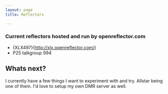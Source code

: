 ```yaml
---
layout: page 
title: Reflectors

---
```


### Current reflectors hosted and run by openreflector.com

- {XLX497}(http://xlx.openreflector.com/)
- P25 talkgroup 994 

## Whats next?
I currently have a few things I want to experiment with and try. Allstar being one of them. I'd love to setup my own DMR server as well.